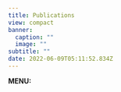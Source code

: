 ```yaml
---
title: Publications
view: compact
banner:
  caption: ""
  image: ""
subtitle: ""
date: 2022-06-09T05:11:52.834Z
---
```

**MENU:**